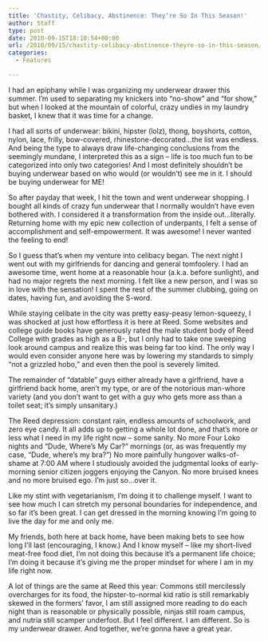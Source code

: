```yaml
---
title: 'Chastity, Celibacy, Abstinence: They’re So In This Season!'
author: Staff
type: post
date: 2010-09-15T18:10:54+00:00
url: /2010/09/15/chastity-celibacy-abstinence-theyre-so-in-this-season/
categories:
  - Features

---
```

I had an epiphany while I was organizing my underwear drawer this summer. I’m used to separating my knickers into “no-show” and “for show,” but when I looked at the mountain of colorful, crazy undies in my laundry basket, I knew that it was time for a change.

I had all sorts of underwear: bikini, hipster (lolz), thong, boyshorts, cotton, nylon, lace, frilly, bow-covered, rhinestone-decorated…the list was endless. And being the type to always draw life-changing conclusions from the seemingly mundane, I interpreted this as a sign – life is too much fun to be categorized into only two categories! And I most definitely shouldn’t be buying underwear based on who would (or wouldn’t) see me in it. I should be buying underwear for ME!

So after payday that week, I hit the town and went underwear shopping. I bought all kinds of crazy fun underwear that I normally wouldn’t have even bothered with. I considered it a transformation from the inside out…literally. Returning home with my epic new collection of underpants, I felt a sense of accomplishment and self-empowerment. It was awesome! I never wanted the feeling to end!

So I guess that’s when my venture into celibacy began. The next night I went out with my girlfriends for dancing and general tomfoolery. I had an awesome time, went home at a reasonable hour (a.k.a. before sunlight), and had no major regrets the next morning. I felt like a new person, and I was so in love with the sensation! I spent the rest of the summer clubbing, going on dates, having fun, and avoiding the S-word.

While staying celibate in the city was pretty easy-peasy lemon-squeezy, I was shocked at just how effortless it is here at Reed. Some websites and college guide books have generously rated the male student body of Reed College with grades as high as a B-, but I only had to take one sweeping look around campus and realize this was being far too kind. The only way I would even consider anyone here was by lowering my standards to simply “not a grizzled hobo,” and even then the pool is severely limited.

The remainder of “datable” guys either already have a girlfriend, have a girlfriend back home, aren’t my type, or are of the notorious man-whore variety (and you don’t want to get with a guy who gets more ass than a toilet seat; it’s simply unsanitary.)

The Reed depression: constant rain, endless amounts of schoolwork, and zero eye candy. It all adds up to getting a whole lot done, and that’s more or less what I need in my life right now – some sanity. No more Four Loko nights and “Dude, Where’s My Car?” mornings (or, as was frequently my case, “Dude, where’s my bra?”) No more painfully hungover walks-of-shame at 7:00 AM where I studiously avoided the judgmental looks of early-morning senior citizen joggers enjoying the Canyon. No more bruised knees and no more bruised ego. I’m just so…over it.

Like my stint with vegetarianism, I’m doing it to challenge myself. I want to see how much I can stretch my personal boundaries for independence, and so far it’s been great. I can get dressed in the morning knowing I’m going to live the day for me and only me.

My friends, both here at back home, have been making bets to see how long I’ll last (encouraging, I know.) And I know myself – like my short-lived meat-free food diet, I’m not doing this because it’s a permanent life choice; I’m doing it because it’s giving me the proper mindset for where I am in my life right now.

A lot of things are the same at Reed this year: Commons still mercilessly overcharges for its food, the hipster-to-normal kid ratio is still remarkably skewed in the formers’ favor, I am still assigned more reading to do each night than is reasonable or physically possible, ninjas still roam campus, and nutria still scamper underfoot. But I feel different. I am different. So is my underwear drawer. And together, we’re gonna have a great year.﻿